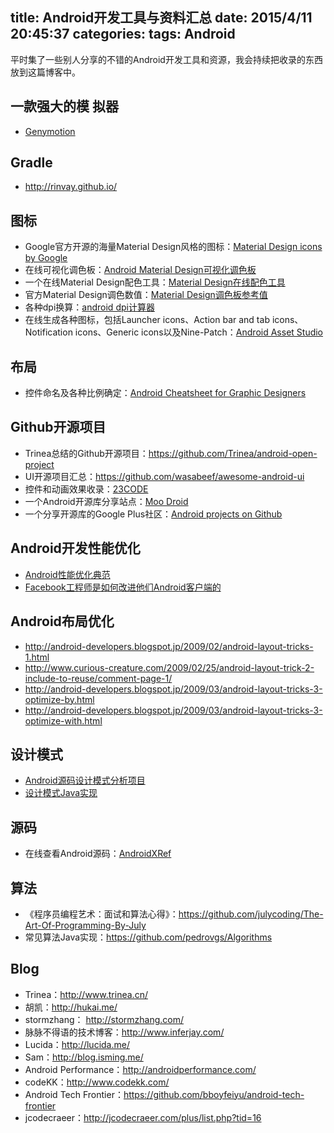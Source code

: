 title: Android开发工具与资料汇总
date: 2015/4/11 20:45:37
categories: 
tags: Android
---
平时集了一些别人分享的不错的Android开发工具和资源，我会持续把收录的东西放到这篇博客中。

<!--more-->

## 一款强大的模 拟器 ##
- [Genymotion](https://www.genymotion.com/)

## Gradle ##
- http://rinvay.github.io/

## 图标 ##
- Google官方开源的海量Material Design风格的图标：[Material Design icons by Google](https://github.com/google/material-design-icons)
- 在线可视化调色板：[Android Material Design可视化调色板](https://github.com/HozakaN/MaterialDesignColorPalette)
- 一个在线Material Design配色工具：[Material Design在线配色工具](http://www.materialpalette.com/)
- 官方Material Design调色数值：[Material Design调色板参考值](http://www.google.com/design/spec/style/color.html#color-ui-color-palette )
- 各种dpi换算：[android dpi计算器](http://coh.io/adpi/)
- 在线生成各种图标，包括Launcher icons、Action bar and tab icons、Notification icons、Generic icons以及Nine-Patch：[Android Asset Studio](http://romannurik.github.io/AndroidAssetStudio/)

## 布局 ##
- 控件命名及各种比例确定：[Android Cheatsheet for Graphic Designers](http://petrnohejl.github.io/Android-Cheatsheet-For-Graphic-Designers/#google-play-asset-dimensions)

## Github开源项目 ##
- Trinea总结的Github开源项目：https://github.com/Trinea/android-open-project
- UI开源项目汇总：https://github.com/wasabeef/awesome-android-ui
- 控件和动画效果收录：[23CODE](http://www.23code.com/)
- 一个Android开源库分享站点：[Moo Droid](http://moodroid.com/)
- 一个分享开源库的Google Plus社区：[Android projects on Github](https://plus.google.com/communities/100609058582053363304)

## Android开发性能优化 ##
- [Android性能优化典范](http://hukai.me/android-performance-patterns/#jtss-tsina)
- [Facebook工程师是如何改进他们Android客户端的](http://greenrobot.me/devnews/facebook-engineer-improve-android-app/)

## Android布局优化 ##
- http://android-developers.blogspot.jp/2009/02/android-layout-tricks-1.html
- http://www.curious-creature.com/2009/02/25/android-layout-trick-2-include-to-reuse/comment-page-1/
- http://android-developers.blogspot.jp/2009/03/android-layout-tricks-3-optimize-by.html
- http://android-developers.blogspot.jp/2009/03/android-layout-tricks-3-optimize-with.html

## 设计模式 ##
- [Android源码设计模式分析项目](https://github.com/simple-android-framework/android_design_patterns_analysis)
- [设计模式Java实现](https://github.com/iluwatar/java-design-patterns)

## 源码 ##
- 在线查看Android源码：[AndroidXRef](http://androidxref.com/)

## 算法 ##
- 《程序员编程艺术：面试和算法心得》：https://github.com/julycoding/The-Art-Of-Programming-By-July
- 常见算法Java实现：https://github.com/pedrovgs/Algorithms

## Blog ##
- Trinea：http://www.trinea.cn/
- 胡凯：http://hukai.me/
- stormzhang： http://stormzhang.com/
- 脉脉不得语的技术博客：http://www.inferjay.com/
- Lucida：http://lucida.me/
- Sam：http://blog.isming.me/
- Android Performance：http://androidperformance.com/
- codeKK：http://www.codekk.com/
- Android Tech Frontier：https://github.com/bboyfeiyu/android-tech-frontier
- jcodecraeer：http://jcodecraeer.com/plus/list.php?tid=16